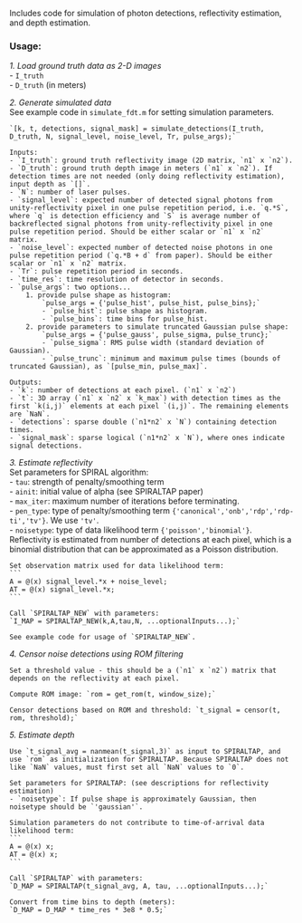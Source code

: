 Includes code for simulation of photon detections, reflectivity estimation, and depth estimation. 

### Usage:  

*1. Load ground truth data as 2-D images*  
	- `I_truth`  
	- `D_truth` (in meters)  

*2. Generate simulated data*  
	See example code in `simulate_fdt.m` for setting simulation parameters.  

	`[k, t, detections, signal_mask] = simulate_detections(I_truth, D_truth, N, signal_level, noise_level, Tr, pulse_args);`  

	Inputs:  
	- `I_truth`: ground truth reflectivity image (2D matrix, `n1` x `n2`).  
	- `D_truth`: ground truth depth image in meters (`n1` x `n2`). If detection times are not needed (only doing reflectivity estimation), input depth as `[]`.  
	- `N`: number of laser pulses.  
	- `signal_level`: expected number of detected signal photons from unity-reflectivity pixel in one pulse repetition period, i.e. `q.*S`, where `q` is detection efficiency and `S` is average number of backreflected signal photons from unity-reflectivity pixel in one pulse repetition period. Should be either scalar or `n1` x `n2` matrix.  
	- `noise_level`: expected number of detected noise photons in one pulse repetition period (`q.*B + d` from paper). Should be either scalar or `n1` x `n2` matrix.  
	- `Tr`: pulse repetition period in seconds.  
	- `time_res`: time resolution of detector in seconds.  
	- `pulse_args`: two options...  
		1. provide pulse shape as histogram:  
			`pulse_args = {'pulse_hist', pulse_hist, pulse_bins};`  
			- `pulse_hist`: pulse shape as histogram.  
			- `pulse_bins`: time bins for pulse_hist.  
		2. provide parameters to simulate truncated Gaussian pulse shape:  
			`pulse_args = {'pulse_gauss', pulse_sigma, pulse_trunc};`  
			- `pulse_sigma`: RMS pulse width (standard deviation of Gaussian).  
			- `pulse_trunc`: minimum and maximum pulse times (bounds of truncated Gaussian), as `[pulse_min, pulse_max]`.  

	Outputs:  
	- `k`: number of detections at each pixel. (`n1` x `n2`)  
	- `t`: 3D array (`n1` x `n2` x `k_max`) with detection times as the first `k(i,j)` elements at each pixel `(i,j)`. The remaining elements are `NaN`.  
	- `detections`: sparse double (`n1*n2` x `N`) containing detection times.  
	- `signal_mask`: sparse logical (`n1*n2` x `N`), where ones indicate signal detections.  


*3. Estimate reflectivity*  
	Set parameters for SPIRAL algorithm:  
	- `tau`: strength of penalty/smoothing term  
	- `ainit`: initial value of alpha (see SPIRALTAP paper)  
	- `max_iter`: maximum number of iterations before terminating.  
	- `pen_type`: type of penalty/smoothing term `{'canonical','onb','rdp','rdp-ti','tv'}`. We use `'tv'`.  
	- `noisetype`: type of data likelihood term `{'poisson','binomial'}`. Reflectivity is estimated from number of detections at each pixel, which is a binomial distribution that can be approximated as a Poisson distribution.  

	Set observation matrix used for data likelihood term:  
	```
	A = @(x) signal_level.*x + noise_level; 
	AT = @(x) signal_level.*x; 
	```
	
	Call `SPIRALTAP_NEW` with parameters:  
	`I_MAP = SPIRALTAP_NEW(k,A,tau,N, ...optionalInputs...);`  

	See example code for usage of `SPIRALTAP_NEW`.  

*4. Censor noise detections using ROM filtering*

	Set a threshold value - this should be a (`n1` x `n2`) matrix that depends on the reflectivity at each pixel.

	Compute ROM image: `rom = get_rom(t, window_size);`

	Censor detections based on ROM and threshold: `t_signal = censor(t, rom, threshold);`

*5. Estimate depth*

	Use `t_signal_avg = nanmean(t_signal,3)` as input to SPIRALTAP, and use `rom` as initialization for SPIRALTAP. Because SPIRALTAP does not like `NaN` values, must first set all `NaN` values to `0`. 

	Set parameters for SPIRALTAP: (see descriptions for reflectivity estimation)  
	- `noisetype`: If pulse shape is approximately Gaussian, then noisetype should be `'gaussian'`.

	Simulation parameters do not contribute to time-of-arrival data likelihood term:  
	```
	A = @(x) x;
	AT = @(x) x;
	```

	Call `SPIRALTAP` with parameters:  
	`D_MAP = SPIRALTAP(t_signal_avg, A, tau, ...optionalInputs...);`  

	Convert from time bins to depth (meters):  
	`D_MAP = D_MAP * time_res * 3e8 * 0.5;`   
